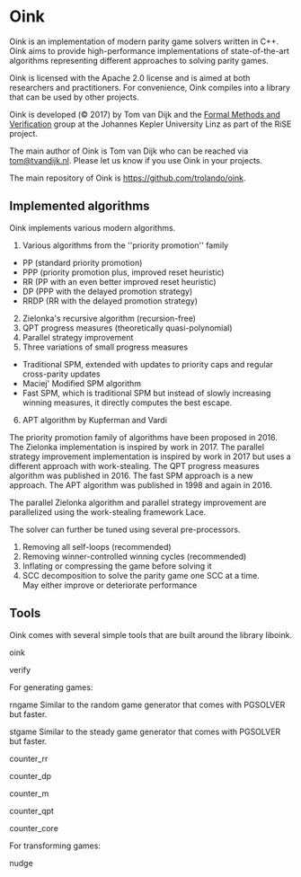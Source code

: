 Oink
====
Oink is an implementation of modern parity game solvers written in C++.
Oink aims to provide high-performance implementations of state-of-the-art
algorithms representing different approaches to solving parity games.

Oink is licensed with the Apache 2.0 license and is aimed at both researchers
and practitioners. For convenience, Oink compiles into a library that can
be used by other projects.

Oink is developed (&copy; 2017) by Tom van Dijk and the
[Formal Methods and Verification](http://fmv.jku.at/)
group at the Johannes Kepler University Linz as part of the RiSE project.

The main author of Oink is Tom van Dijk who can be reached via <tom@tvandijk.nl>.
Please let us know if you use Oink in your projects.

The main repository of Oink is https://github.com/trolando/oink.

Implemented algorithms
----------------------

Oink implements various modern algorithms.

1. Various algorithms from the ''priority promotion'' family
  * PP (standard priority promotion)
  * PPP (priority promotion plus, improved reset heuristic)
  * RR (PP with an even better improved reset heuristic)
  * DP (PPP with the delayed promotion strategy)
  * RRDP (RR with the delayed promotion strategy)
2. Zielonka's recursive algorithm (recursion-free)
3. QPT progress measures (theoretically quasi-polynomial)
4. Parallel strategy improvement
5. Three variations of small progress measures
  * Traditional SPM, extended with updates to priority caps and regular cross-parity updates
  * Maciej' Modified SPM algorithm
  * Fast SPM, which is traditional SPM but instead of slowly increasing winning measures,
    it directly computes the best escape.
6. APT algorithm by Kupferman and Vardi

The priority promotion family of algorithms have been proposed in 2016.
The Zielonka implementation is inspired by work in 2017.
The parallel strategy improvement implementation is inspired by
work in 2017 but uses a different approach with work-stealing.
The QPT progress measures algorithm was published in 2016.
The fast SPM approach is a new approach.
The APT algorithm was published in 1998 and again in 2016.

The parallel Zielonka algorithm and parallel strategy improvement
are parallelized using the work-stealing framework Lace.

The solver can further be tuned using several pre-processors.

1. Removing all self-loops (recommended)
2. Removing winner-controlled winning cycles (recommended)
3. Inflating or compressing the game before solving it
4. SCC decomposition to solve the parity game one SCC at a time.  
   May either improve or deteriorate performance

Tools
-----

Oink comes with several simple tools that are built around the library
liboink. 

oink

verify

For generating games:

rngame
Similar to the random game generator that comes with PGSOLVER but faster.

stgame
Similar to the steady game generator that comes with PGSOLVER but faster.

counter\_rr

counter\_dp

counter\_m

counter\_qpt

counter\_core

For transforming games:

nudge
